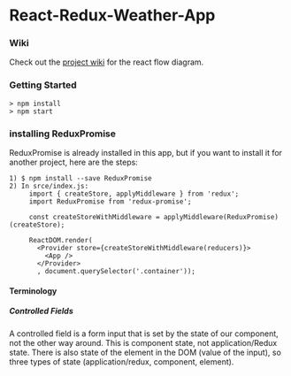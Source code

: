 # React-Redux-Weather-App

### Wiki
Check out the [project wiki](https://github.com/jasondebolt/React-Redux-Weather-App/wiki) for the react flow diagram.

### Getting Started

```
> npm install
> npm start
```


### installing ReduxPromise
ReduxPromise is already installed in this app, but if you want to install it for another project, here are the steps:
```
1) $ npm install --save ReduxPromise
2) In srce/index.js:
     import { createStore, applyMiddleware } from 'redux';
     import ReduxPromise from 'redux-promise';

     const createStoreWithMiddleware = applyMiddleware(ReduxPromise)(createStore);

     ReactDOM.render(
       <Provider store={createStoreWithMiddleware(reducers)}>
         <App />
       </Provider>
       , document.querySelector('.container'));
```


#### Terminology

##### Controlled Fields
A controlled field is a form input that is set by the state of our component, not the other way around. This is component state, not application/Redux state. There is also state of the element in the DOM (value of the input), so three types of state (application/redux, component, element).
